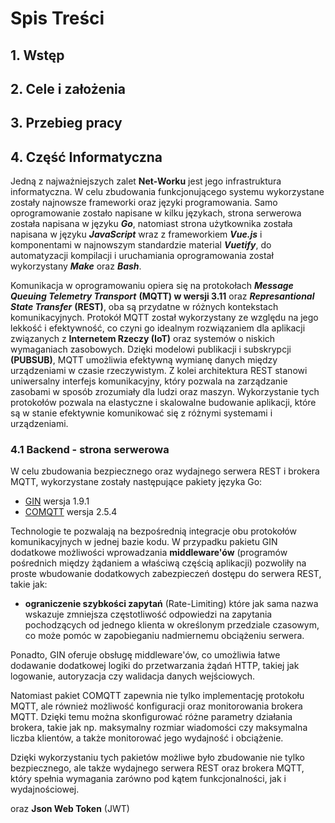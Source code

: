 # Spis Treści

## 1. Wstęp

## 2. Cele i założenia

## 3. Przebieg pracy

## 4. Część Informatyczna

Jedną z najważniejszych zalet **Net-Worku** jest jego infrastruktura informatyczna. W celu zbudowania funkcjonującego systemu wykorzystane zostały najnowsze frameworki oraz języki programowania. Samo oprogramowanie zostało napisane w kilku językach, strona serwerowa została napisana w języku ***Go***, natomiast strona użytkownika została napisana w języku ***JavaScript*** wraz z frameworkiem ***Vue.js*** i komponentami w najnowszym standardzie material ***Vuetify***, do automatyzacji kompilacji i uruchamiania oprogramowania został wykorzystany ***Make*** oraz ***Bash***.

Komunikacja w oprogramowaniu opiera się na protokołach ***Message Queuing Telemetry Transport*** **(MQTT) w wersji 3.11** oraz ***Represantional State Transfer*** **(REST)**, oba są przydatne w różnych kontekstach komunikacyjnych. Protokół MQTT został wykorzystany ze względu na jego lekkość i efektywność, co czyni go idealnym rozwiązaniem dla aplikacji związanych z **Internetem Rzeczy (IoT)** oraz systemów o niskich wymaganiach zasobowych. Dzięki modelowi publikacji i subskrypcji **(PUBSUB)**, MQTT umożliwia efektywną wymianę danych między urządzeniami w czasie rzeczywistym. Z kolei architektura REST stanowi uniwersalny interfejs komunikacyjny, który pozwala na zarządzanie zasobami w sposób zrozumiały dla ludzi oraz maszyn. Wykorzystanie tych protokołów pozwala na elastyczne i skalowalne budowanie aplikacji, które są w stanie efektywnie komunikować się z różnymi systemami i urządzeniami.

### 4.1 Backend - strona serwerowa

W celu zbudowania bezpiecznego oraz wydajnego serwera REST i brokera MQTT, wykorzystane zostały następujące pakiety języka Go:

- [GIN](https://github.com/gin-gonic/gin/releases/tag/v1.9.1) wersja 1.9.1
- [COMQTT](https://github.com/wind-c/comqtt/releases/tag/v2.5.4) wersja 2.5.4

Technologie te pozwalają na bezpośrednią integracje obu protokołów komunikacyjnych w jednej bazie kodu. W przypadku pakietu GIN dodatkowe możliwości wprowadzania **middleware'ów** (programów pośrednich między żądaniem a właściwą częścią aplikacji) pozwoliły na proste wbudowanie dodatkowych zabezpieczeń dostępu do serwera REST, takie jak:

- **ograniczenie szybkości zapytań** (Rate-Limiting) które jak sama nazwa wskazuje zmniejsza częstotliwość odpowiedzi na  zapytania pochodzących od jednego klienta w określonym przedziale czasowym, co może pomóc w zapobieganiu nadmiernemu obciążeniu serwera.


Ponadto, GIN oferuje obsługę middleware'ów, co umożliwia łatwe dodawanie dodatkowej logiki do przetwarzania żądań HTTP, takiej jak logowanie, autoryzacja czy walidacja danych wejściowych.

Natomiast pakiet COMQTT zapewnia nie tylko implementację protokołu MQTT, ale również możliwość konfiguracji oraz monitorowania brokera MQTT. Dzięki temu można skonfigurować różne parametry działania brokera, takie jak np. maksymalny rozmiar wiadomości czy maksymalna liczba klientów, a także monitorować jego wydajność i obciążenie.

Dzięki wykorzystaniu tych pakietów możliwe było zbudowanie nie tylko bezpiecznego, ale także wydajnego serwera REST oraz brokera MQTT, który spełnia wymagania zarówno pod kątem funkcjonalności, jak i wydajnościowej.

oraz **Json Web Token** (JWT)
